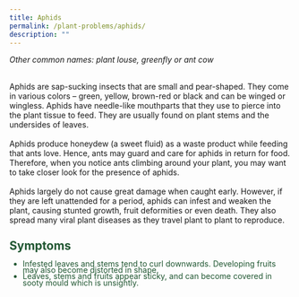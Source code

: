```yaml
---
title: Aphids
permalink: /plant-problems/aphids/
description: ""
---
```

<style type="text/css">
	h2 {
	line-height: 80%;
	color: #215732;
	}
	
	ul {
	line-height: 80%;
	line-spacing: 80%;
	color: #215732
	}
</style>
  
*Other common names: plant louse, greenfly or ant cow*

<br>
Aphids are sap-sucking insects that are small and pear-shaped. They come in various colors – green, yellow, brown-red or black and can be winged or wingless. Aphids have needle-like mouthparts that they use to pierce into the plant tissue to feed. They are usually found on plant stems and the undersides of leaves.
<br><br>
Aphids produce honeydew (a sweet fluid) as a waste product while feeding that ants love. Hence, ants may guard and care for aphids in return for food. Therefore, when you notice ants climbing around your plant, you may want to take closer look for the presence of aphids.
<br><br>
Aphids largely do not cause great damage when caught early. However, if they are left unattended for a period, aphids can infest and weaken the plant, causing stunted growth, fruit deformities or even death. They also spread many viral plant diseases as they travel plant to plant to reproduce.
<br>

<h2>Symptoms</h2>
<ul>
	<li>Infested leaves and stems tend to curl downwards. Developing fruits may also become distorted in shape.</li>
	<li>Leaves, stems and fruits appear sticky, and can become covered in sooty mould which is unsightly.</li>
</ul>